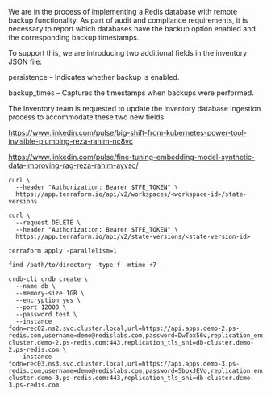 We are in the process of implementing a Redis database with remote backup functionality. As part of audit and compliance requirements, it is necessary to report which databases have the backup option enabled and the corresponding backup timestamps.

To support this, we are introducing two additional fields in the inventory JSON file:

persistence – Indicates whether backup is enabled.

backup_times – Captures the timestamps when backups were performed.

The Inventory team is requested to update the inventory database ingestion process to accommodate these two new fields.


https://www.linkedin.com/pulse/big-shift-from-kubernetes-power-tool-invisible-plumbing-reza-rahim-nc8vc

https://www.linkedin.com/pulse/fine-tuning-embedding-model-synthetic-data-improving-rag-reza-rahim-ayvsc/


```
curl \
  --header "Authorization: Bearer $TFE_TOKEN" \
  https://app.terraform.io/api/v2/workspaces/<workspace-id>/state-versions

curl \
  --request DELETE \
  --header "Authorization: Bearer $TFE_TOKEN" \
  https://app.terraform.io/api/v2/state-versions/<state-version-id>

```

```
terraform apply -parallelism=1

find /path/to/directory -type f -mtime +7
```

```
crdb-cli crdb create \
  --name db \
  --memory-size 1GB \
  --encryption yes \
  --port 12000 \
  --password test \
  --instance fqdn=rec02.ns2.svc.cluster.local,url=https://api.apps.demo-2.ps-redis.com,username=demo@redislabs.com,password=DwTox56v,replication_endpoint=db-cluster.demo-2.ps-redis.com:443,replication_tls_sni=db-cluster.demo-2.ps-redis.com \
  --instance fqdn=rec03.ns3.svc.cluster.local,url=https://api.apps.demo-3.ps-redis.com,username=demo@redislabs.com,password=5bpxJEVo,replication_endpoint=db-cluster.demo-3.ps-redis.com:443,replication_tls_sni=db-cluster.demo-3.ps-redis.com
```


